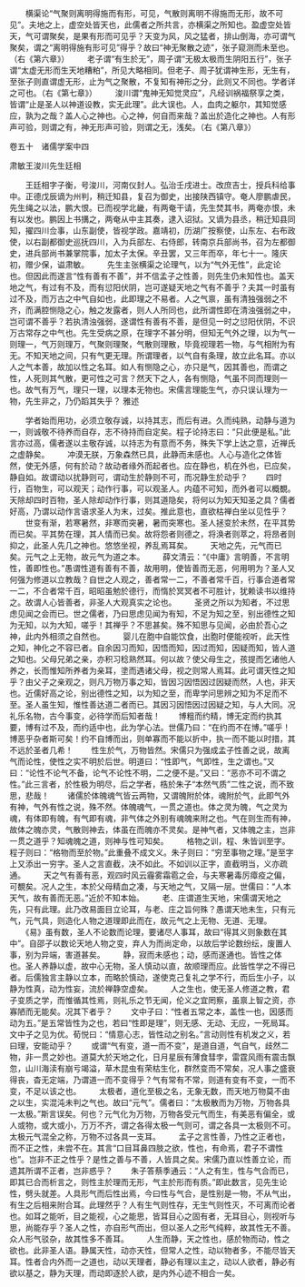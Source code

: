 <!-- { "loadSidebar": true } -->
　　横渠论“气聚则离明得施而有形，可见，气散则离明不得施而无形，故不可见”。夫地之上，虚空处皆天也，此儒者之所共言，亦横渠之所知也。盈虚空处皆天，气可谓聚矣，是果有形而可见乎？天变为风，风之猛者，排山倒海，亦可谓气聚矣，谓之“离明得施有形可见”得乎？故曰“神无聚散之迹”，张子窥测而未至也。（右《第六章》）
　　老子谓“有生於无”，周子谓“无极太极而生阴阳五行”，张子谓“太虚无形而生天地糟粕”，所见大略相同。但老子、周子犹谓神生形，无生有，至张子则直谓虚无形，止为气之聚散，不复知有神形之分，此则又不同也。学者详之可也。（右《第七章》）
　　浚川谓“鬼神无知觉灵应”，凡经训祸福祭享之类，皆谓“止是圣人以神道设教，实无此理”。此大误也。人，血肉之躯尔，其知觉感应，孰为之哉？盖人心之神也。心之神，何自而来哉？盖出於造化之神也。人有形声可验，则谓之有，神无形声可验，则谓之无，浅矣。（右《第八章》）



卷五十　诸儒学案中四

肃敏王浚川先生廷相

　　王廷相字子衡，号浚川，河南仪封人。弘治壬戌进士。改庶吉士，授兵科给事中。正德戊辰谪为州判，稍迁知县，复召为御史，出接陕西镇守。奄人廖鹏虐民，先生绳之以法，鹏大恨。已而视学北畿，有两奄干请，先生焚其书，两奄亦恨，未有以发也。鹏因上书搆之，两奄从中主其奏，逮入诏狱。又谪为县丞，稍迁知县同知，擢四川佥事，山东副使，皆视学政。嘉靖初，历湖广按察使，山东左、右布政使，以右副都御史巡抚四川，入为兵部左、右侍郎，转南京兵部尚书，召为左都御史，进兵部尚书兼掌院事，加太子太保。辛丑罢，又三年而卒，年七十一。隆庆初，赠少保，谥肃敏。
　　先生主张横渠之论理气，以为“气外无性”，此定论也。但因此而遂言“性有善有不善”，并不信孟子之性善，则先生仍未知性也。盖天地之气，有过有不及，而有愆阳伏阴，岂可遂疑天地之气有不善乎？夫其一时虽有过不及，而万古之中气自如也，此即理之不易者。人之气禀，虽有清独强弱之不齐，而满腔恻隐之心，触之发露者，则人人所同也，此所谓性即在清浊强弱之中，岂可谓不善乎？若执清浊强弱，遂谓性有善有不善，是但见一时之愆阳伏阴，不识万古常存之中气也。先生受病之原，在理字不甚分明，但知无气外之理，以为气一则理一，气万则理万，气聚则理聚，气散则理散，毕竟视理若一物，与气相附为有无。不知天地之间，只有气更无理。所谓理者，以气自有条理，故立此名耳。亦以人之气本善，故加以性之名耳。如人有恻隐之心，亦只是气，因其善也，而谓之性，人死则其气散，更可性之可言？然天下之人，各有恻隐，气虽不同而理则一也。故气有万气，理只一理，以理本无物也。宋儒言理能生气，亦只误认理为一物，先生非之，乃仍蹈其失乎？
雅述

　　学者始而用功，必须立敬存诚，以持其志，而后有进。久而纯熟，动静与道为一，则诚敬不待养而自存，志不待持而自定矣。程子论持志曰：“只此便是私。”此言亦过高，儒者遂以主敬存诚，以持志为有意而不务，殊失下学上达之意，近禅氏之虚静矣。
　　冲漠无朕，万象森然已具，此静而未感也。人心与造化之体皆然，使无外感，何有於动？故动者缘外而起者也。应在静也，机在外也，已应矣，静自如。故谓动以扰静则可，谓动生於静则不可，而况静生於动乎？
　　四时行，百物生，可以观天；动作行事，可以观圣人。内蕴不可知，而外者可以概覩。天除却四时百物，圣人除却动作行事，则其道隐矣，将何以为知天知圣之具？儒者好高，乃谓以动作言语求圣人为末，过矣。推此意也，直欲枯禅白坐以见性乎？
　　世变有渐，若寒暑然，非寒而突暑，暑而突寒也。圣人拯变於未然，在平其势而已矣。平其势在理，其人情而已矣。故将怨者则德之，将涣者则萃之，将昂者则抑之，此圣人先几之神也。悠悠坐视，养乱焉耳矣。
　　天地之先，元气而已矣。元气之上无物，故元气为道之本。
　　薛文清云：“《中庸》言明善，不言明性，善即性也。”愚谓性道有善有不善，故用明，使皆善而无恶，何用明为？圣人又何强为修道以立教哉？自世之人观之，善者常一二，不善者常千百，行事合道者常一二，不合者常千百，昭昭虽勉於德行，而惰於冥冥者不可胜计，犹赖读书以维持之。故谓人心皆善者，非圣人大观真实之论也。
　　圣贤之所以为知者，不过思虑见闻之会而已。世之儒者，乃曰思虑见闻为有知，不足为知之至，别出德性之知为无知，以为大知，嗟乎！其禅乎？不思甚矣。殊不知思与见闻，必由於吾心之神，此内外相须之自然也。
　　婴儿在胞中自能饮食，出胞时便能视听，此天性之知，神化之不容已者。自余因习而知，因悟而知，因过而知，因疑而知，皆人道之知也。父母兄弟之亲，亦积习稔熟然耳。何以故？使父母生之，孩提而乞诸他人养之，长而惟知所养者为亲耳，塗而遇诸父母，视之则常人焉耳。此可谓天性之知乎？由父子之亲观之，则凡万物万事之知，皆因习因悟因过因疑而然，人也，非天也。近儒好高之论，别出德性之知，以为知之至，而卑学问思辨之知为不足而不至。圣人虽生知，惟性善达道二者而已。其因习因悟因过因疑之知，与人大同。况礼乐名物，古今事变，必待学而后知者哉！
　　博粗而约精，博无定而约执其要，博有过不及，而约适中也，此为学心法。世儒乃曰：“在约而不在博。”嗟乎！博恶乎杂者斯可矣！约不自博而出，则单寡而不能以折中，执一而不能以时措，其不远於圣者几希！
　　性生於气，万物皆然。宋儒只为强成孟子性善之说，故离气而论性，使性之实不明於后世。明道曰：“性即气，气即性，生之谓也。”又曰：“论性不论气不备，论气不论性不明，二之便不是。”又曰：“恶亦不可不谓之性。”此三言者，於性极为明尽，后之学者，梏於朱子“本然气质”二性之说，而不致思，悲哉！
　　诸儒於体魄魂气皆云两物，又谓魄附於体，魂附於气，此即气外有神，气外有性之说，殊不然。体魄魂气，一贯之道也。体之灵为魄，气之灵为魂，有体即有魄，有气即有魂，非气体之外别有魂魄来附之也。气在则生而有神，故体之魄亦灵，气散则神去，体虽在而魄亦不灵矣。是神气者，又体魄之主，岂非一贯之道乎？知魂魄之道，则神与性可知矣。
　　格物之训，程、朱皆训至字。程子则曰：“格物而至於物。”此重叠不成文义。朱子则曰：“穷至事物之理。”是至字上又添出一穷字。圣人之言直截，决不如此。不如训以正字，直截明当，义亦疏通。
　　天之气有善有恶，观四时风云霾雾霜雹之会，与夫寒暑毒厉瘴疫之偏，可覩矣。况人之生，本於父母精血之凑，与天地之气，又隔一层。世儒曰：“人本天气，故有善而无恶。”近於不知本始。
　　老、庄谓道生天地，宋儒谓天地之先，只有此理。此乃改易面目立论耳，与老、庄之旨何殊？愚谓天地未生，只有元气，元气具，则造化人物之道理即此而在，故元气之上无物、无道、无理。
　　《易》虽有数，圣人不论数而论理，要诸尽人事耳，故曰“得其义则象数在其中”。自邵子以数论天地人物之变，弃人为而尚定命，以故后学论数纷纭，废置人事，别为异端，害道甚矣。
　　静，寂而未感也；动，感而遂通也。皆性之体也。圣人养静以虚，故中心无物，圣人慎动以直，故顺理而应。此皆性学之不得已者。后儒独言主静以立本，而略於慎动，遂使克己复礼之学不行，而后生小子，以静为性真，动为性妄，流於禅静空虚矣。
　　人之生也，使无圣人修道之教，君子变质之学，而惟循其性焉，则礼乐之节无闻，伦义之宜罔察，虽禀上智之资，亦寡陋而无能矣。况其下者乎？
　　文中子曰：“性者五常之本，盖性一也，因感而动为五。”是五常皆性为之也，若曰“性即是理”，则无感、无动、无应，一死局耳。文中子之见为优。荀悦曰：“情意心志，皆性动之别名。”言动则性有机发之义，若曰理，安能动乎？
　　或谓“气有变，道一而不变”，是道自道，气自气，歧然二物，非一贯之妙也。道莫大於天地之化，日月星辰有薄食彗孛，雷霆风雨有震击飘忽，山川海渎有崩亏竭溢，草木昆虫有荣枯生化，群然变而不常矣，况人事之盛衰得丧，杳无定端，乃谓道一而不变得乎？气有常有不常，则道有变有不变，一而不变，不足以该之也。
　　太极者，道化至极之名，无象无数，而天地万物莫不由之以生，实混沌未判之气也。故曰“元气”。儒者曰：“太极散而为万物，万物各具一太极。”斯言误矣。何也？元气化为万物，万物各受元气而生，有美恶有偏全，或人或物，或大或小，万万不齐，谓之各得太极一气则可，谓之各具一太极则不可。太极元气混全之称，万物不过各具一支耳。
　　孟子之言性善，乃性之正者也，而不正之性，未尝不在。其言“口目耳鼻四肢之欲，性也，有命焉，君子不谓性也”。岂非不正之性乎？是性之善与不善，人皆具之矣。宋儒乃直以性善立论，而遗其所谓不正者，岂非惑乎？
　　朱子答蔡季通云：“人之有生，性与气合而已，即其已合而析言之，则性主於理而无形，气主於形而有质。”即此数言，见先生论性，劈头就差。人具形气而后性出焉，今曰性与气合，是性别是一物，不从气出，有生之后相来附合耳。此理然乎？人有生气则性存，无生气则性灭，不可离而论者也。如耳之能听，目之能视，心之能思，皆耳目心之固有者，无耳目心，则视听与思，尚能存乎？圣人之性，亦自形气而出，但以圣人之形气纯粹，故其性无不善。众人形气驳杂，故其性多不善耳。
　　人生而静，天之性也，感於物而动，性之欲也。此非圣人语。静属天性，动亦天性，但常人之性，动以物者多，不能尽皆天耳。性者合内外而一之道也，动以天理者，静必有理以主之，动以人欲者，静必有欲以基之，静为天理，而动即逐於人欲，是内外心迹不相合一矣。
